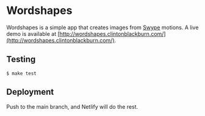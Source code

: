 Wordshapes
==========

Wordshapes is a simple app that creates images from [Swype](http://www.swype.com/) motions. A live demo is available at
[http://wordshapes.clintonblackburn.com/](http://wordshapes.clintonblackburn.com/).

Testing
-------
    $ make test

Deployment
----------
Push to the main branch, and Netlify will do the rest.
